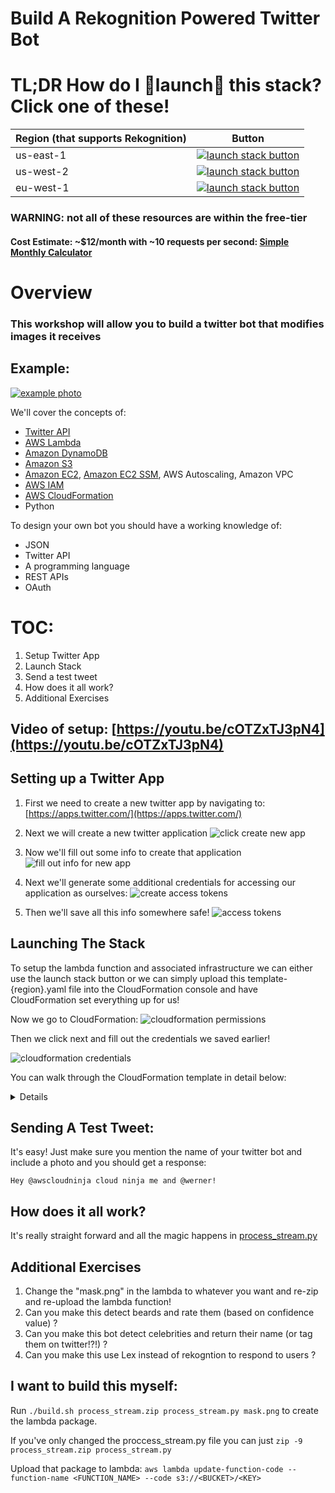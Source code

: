 # Build A Rekognition Powered Twitter Bot

# TL;DR How do I 🚀launch🚀 this stack? Click one of these!
Region (that supports Rekognition) | Button
------------ | -------------
us-east-1 | [![launch stack button](https://s3.amazonaws.com/cloudformation-examples/cloudformation-launch-stack.png)](https://console.aws.amazon.com/cloudformation/home?region=us-east-1#/stacks/new?stackName=TwitterBot&templateURL=https://s3.amazonaws.com/aws-rekog-twitter-workshop/template-us-east-1.yaml)
us-west-2 | [![launch stack button](https://s3.amazonaws.com/cloudformation-examples/cloudformation-launch-stack.png)](https://console.aws.amazon.com/cloudformation/home?region=us-west-2#/stacks/new?stackName=TwitterBot&templateURL=https://s3.amazonaws.com/aws-rekog-twitter-workshop/template-us-west-2.yaml)
eu-west-1 | [![launch stack button](https://s3.amazonaws.com/cloudformation-examples/cloudformation-launch-stack.png)](https://console.aws.amazon.com/cloudformation/home?region=eu-west-1#/stacks/new?stackName=TwitterBot&templateURL=https://s3.amazonaws.com/aws-rekog-twitter-workshop/template-eu-west-1.yaml)

### **WARNING**: not all of these resources are within the free-tier
#### Cost Estimate: ~$12/month with ~10 requests per second: [Simple Monthly Calculator](https://calculator.s3.amazonaws.com/index.html#r=IAD&key=calc-C1BFFEDA-A944-472A-9A52-0B57AA3E95CE)


# Overview
### This workshop will allow you to build a twitter bot that modifies images it receives

## Example:
[![example photo](imgs/example.png)](https://twitter.com/AWSCloudNinja/status/865568765836185601)

We'll cover the concepts of:

* [Twitter API](https://apps.twitter.com/)
* [AWS Lambda](https://aws.amazon.com/lambda/)
* [Amazon DynamoDB](https://aws.amazon.com/dynamodb/)
* [Amazon S3](https://aws.amazon.com/s3/)
* [Amazon EC2](https://aws.amazon.com/ec2/), [Amazon EC2 SSM](http://docs.aws.amazon.com/systems-manager/latest/APIReference/Welcome.html), AWS Autoscaling, Amazon VPC
* [AWS IAM](https://aws.amazon.com/iam/)
* [AWS CloudFormation](https://aws.amazon.com/cloudformation/)
* Python

To design your own bot you should have a working knowledge of:

* JSON
* Twitter API
* A programming language
* REST APIs
* OAuth


# TOC:
1. Setup Twitter App
2. Launch Stack
3. Send a test tweet
4. How does it all work?
5. Additional Exercises

## Video of setup: [https://youtu.be/cOTZxTJ3pN4](https://youtu.be/cOTZxTJ3pN4)

## Setting up a Twitter App
1. First we need to create a new twitter app by navigating to: [https://apps.twitter.com/](https://apps.twitter.com/)

2. Next we will create a new twitter application
![click create new app](imgs/1_create.png)

3. Now we'll fill out some info to create that application
![fill out info for new app](imgs/2_create_details.png)

4. Next we'll generate some additional credentials for accessing our application as ourselves:
![create access tokens](imgs/3_credentials.png)

5. Then we'll save all this info somewhere safe!
![access tokens](imgs/4_access_token.png)

## Launching The Stack
To setup the lambda function and associated infrastructure we can either use the launch stack button or we can simply
upload this template-{region}.yaml file into the CloudFormation console and have CloudFormation set everything up for us!


Now we go to CloudFormation:
![cloudformation permissions](imgs/5_cloudformation.png)

Then we click next and fill out the credentials we saved earlier!

![cloudformation credentials](imgs/6_filledout.png)

You can walk through the CloudFormation template in detail below:
<details>
### CloudFormation Details:
You can see the template file here: [template-us-east-1.yaml](template-us-east-1.yaml)

#### Preamble
The first section of the CloudFormation template are the `Parameters`. The only required parameters are the Twitter credentials.

The rest of the parameters are for testing and convenience sake (or for when you want to easily deploy your own bot later).

There's a small metadata section that just includes some details on how to render the parameters page.

The final part of the preamble are the Mappings. In this case we just have a simple Region-to-AMI map that gives us a amazon linux instance.

#### Resources

##### S3, Kinesis, and DynamoDB
We create a Kinesis Stream: `AWS::Kinesis::Stream` with a single shard.
We create a DynamoDB (DDB): `AWS::DynamoDB::Table` with some basic attributes.
Now we create two S3 buckets: `AWS::S3::Bucket` one for unprocessed images and one for processed images.

##### Credentials and IAM
Now that we have most of our resources we can create a role for our application: `AWS::IAM::Role`.

We'll give our role an `AssumeRolePolicyDocument` AKA a Trust Policy that allows both Lambda and EC2 instances to assumme this role.

We'll also give our policy access to: x-ray, logging, rekognition, our dynamodb table, and our S3 Buckets.

Finally we also create an SSM Parameter: `AWS::SSM::Parameter` of type `StringList` from the credentials provided in the Parameters section of the template.

##### Lambda Functions
Next we create our lambda function: `AWS::Lambda::Function` and connect it to our kinesis stream through an `AWS::Lambda::EventSourceMapping`.

We also assign this lambda function the IAM role we created above.

##### Infrastructure
We start by declaring a VPC: `AWS::EC2::VPC` with a CIDR Block of `10.0.0.0/16`.

This tells CloudFormation to build us a Virtual Private Cloud with 65536 addresses (2^(32-16)).

Next we build and attach an Internet Gateway (IGW): `AWS::EC2::InternetGateway`.

We create a Route Table: `AWS::EC2::RouteTable`, and populate it with a route to our IGW.

Then we declare 2 subnets: `AWS::EC2::Subnet` of `10.0.0.0/24` and `10.0.1.0/24` with 255 addresses each (2^(32-24)) and in two separate AZs.

Next we associate our route table created above with our 2 subnets.

Now we create an IAM profile to associate with our EC2 instances.

Next we create an AutoScaling Group Launch Configuration: `AWS::AutoScaling::LaunchConfiguration` with some UserData to setup our streaming instance.

Now we associate the LaunchConfiguration with our AutoScaling Group: `AWS::AutoScaling::Group` with a `CreationPolicy` to wait for a signal from our user data on the EC2 instances.

We give our AutoScaling group a desired, min, and max size of 1 but access to two AZs to ensure our ingestion continues during a single AZ outage.
</details>

## Sending A Test Tweet:

It's easy! Just make sure you mention the name of your twitter bot and include a photo and you should get a response:
```
Hey @awscloudninja cloud ninja me and @werner!
```


## How does it all work?

It's really straight forward and all the magic happens in [process_stream.py](lambda_functions/process_stream.py)



## Additional Exercises
1. Change the "mask.png" in the lambda to whatever you want and re-zip and re-upload the lambda function!
1. Can you make this detect beards and rate them (based on confidence value) ?
1. Can you make this bot detect celebrities and return their name (or tag them on twitter!?!) ?
1. Can you make this use Lex instead of rekogntion to respond to users ?


## I want to build this myself:
Run `./build.sh process_stream.zip process_stream.py mask.png` to create the lambda package.

If you've only changed the proccess_stream.py file you can just `zip -9 process_stream.zip process_stream.py`

Upload that package to lambda:
`aws lambda update-function-code --function-name <FUNCTION_NAME> --code s3://<BUCKET>/<KEY>`
